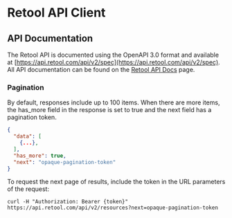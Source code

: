 # Retool API Client


## API Documentation
The Retool API is documented using the OpenAPI 3.0 format and available at 
[https://api.retool.com/api/v2/spec](https://api.retool.com/api/v2/spec). All API documentation can be found on the 
[Retool API Docs](https://docs.retool.com/reference/api/v2/) page.

### Pagination

By default, responses include up to 100 items. When there are more items, the has_more field in the response is set to 
true and the next field has a pagination token.

```json
{
  "data": [
    {...},
  ],
  "has_more": true,
  "next": "opaque-pagination-token"
}
```

To request the next page of results, include the token in the URL parameters of the request:

```shell
curl -H "Authorization: Bearer {token}" https://api.retool.com/api/v2/resources?next=opaque-pagination-token
```
